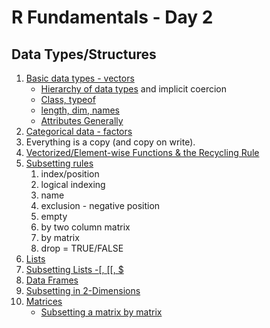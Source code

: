 # R Fundamentals - Day 2

## Data Types/Structures

1. [Basic data types - vectors](BasicTypes.md)
    + [Hierarchy of data types](VectorHierarchy.md) and implicit coercion
    + [Class, typeof](Attributes.md)
    + [length, dim, names](Attributes.md)
    + [Attributes Generally](Attributes.md)
1. [Categorical data - factors](Factors.md)
1. Everything is a copy (and copy on write).
1. [Vectorized/Element-wise Functions & the Recycling Rule](RecyclingRule.md)
1. [Subsetting rules](Subsetting.md)
    1.  index/position
    1.  logical indexing
    1.  name
    1.  exclusion - negative position	
    1.  empty
	1.  by two column matrix
	1.  by matrix
	1.  drop = TRUE/FALSE
1. [Lists](Lists.md)
1. [Subsetting Lists -\[, \[\[, $](SubsettingLists.md)
1. [Data Frames](DataFrames.md)	
1. [Subsetting in 2-Dimensions](Subsetting2D.md)
1. [Matrices](Matrices.md)
    + [Subsetting a matrix by matrix](MatrixSubsettting.md)
